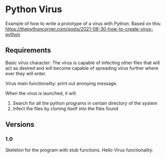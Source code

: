 # Python Virus

Example of how to write a prototype of a virus with Python.
Based on this: https://thepythoncorner.com/posts/2021-08-30-how-to-create-virus-python

## Requirements

Basic virus character: The virus is capable of infecting other files that will act as desired and will become capable of spreading virus further where ever they will enter.

Virus main functionality: print out annoying message.

When the virus is launched, it will
1. Search for all the python programs in certain directory of the system
2. Infect the files by cloning itself into the files found

## Versions

### 1.0

Skeleton for the program with stub functions. 
Hello Virus functionality.

